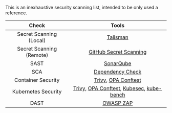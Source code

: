 This is an inexhaustive security scanning list, intended to be only used a reference.

| Check                    | Tools                                                                                                                                                                                                                               | 
|:------------------------:|:-----------------------------------------------------------------------------------------------------------------------------------------------------------------------------------------------------------------------------------:|
| Secret Scanning (Local)  | [Talisman](https://thoughtworks.github.io/talisman/docs)                                                                                                                                                                            | 
| Secret Scanning (Remote) | [GitHub Secret Scanning](https://docs.github.com/en/code-security/secret-scanning/introduction/about-secret-scanning)                                                                                                               | 
| SAST                     | [SonarQube](https://github.com/SonarSource/sonarqube)                                                                                                                                                                               |
| SCA                      | [Dependency Check](https://owasp.org/www-project-dependency-check/)                                                                                                                                                                 |
| Container Security       | [Trivy](https://trivy.dev/latest/docs/target/container_image/), [OPA Conftest](https://github.com/gbrindisi/dockerfile-security)                                                                                                    |
| Kubernetes Security      | [Trivy](https://trivy.dev/latest/docs/target/kubernetes/), [OPA Conftest](https://www.openpolicyagent.org/docs/latest/kubernetes-primer/), [Kubesec](https://kubesec.io/), [kube-bench](https://github.com/aquasecurity/kube-bench) |                      
| DAST                     | [OWASP ZAP](https://www.zaproxy.org/docs/docker/api-scan/)                                                                                                                                                                          |
